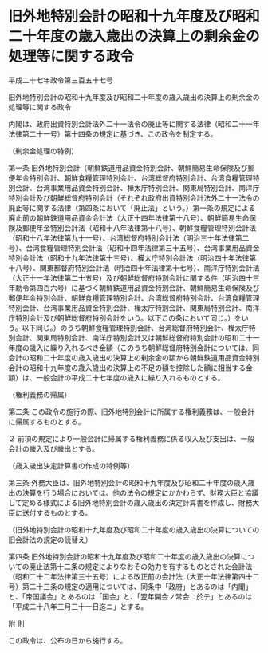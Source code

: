 # 旧外地特別会計の昭和十九年度及び昭和二十年度の歳入歳出の決算上の剰余金の処理等に関する政令

平成二十七年政令第三百五十七号

旧外地特別会計の昭和十九年度及び昭和二十年度の歳入歳出の決算上の剰余金の処理等に関する政令

内閣は、政府出資特別会計法外二十一法令の廃止等に関する法律（昭和二十一年法律第二十一号）第十四条の規定に基づき、この政令を制定する。

（剰余金処理の特例）

第一条 旧外地特別会計（朝鮮鉄道用品資金特別会計、朝鮮簡易生命保険及び郵便年金特別会計、朝鮮食糧管理特別会計、台湾総督府特別会計、台湾食糧管理特別会計、台湾事業用品資金特別会計、樺太庁特別会計、関東局特別会計、南洋庁特別会計及び朝鮮総督府特別会計（それぞれ政府出資特別会計法外二十一法令の廃止等に関する法律（第四条において「廃止法」という。）第一条の規定による廃止前の朝鮮鉄道用品資金会計法（大正十四年法律第十八号）、朝鮮簡易生命保険及郵便年金特別会計法（昭和十八年法律第十八号）、朝鮮食糧管理特別会計法（昭和十八年法律第九十一号）、台湾総督府特別会計法（明治三十年法律第二号）、台湾食糧管理特別会計法（昭和十四年法律第三十五号）、台湾事業用品資金特別会計法（昭和十九年法律第十三号）、樺太庁特別会計法（明治四十年法律第十八号）、関東都督府特別会計法（明治四十年法律第十七号）、南洋庁特別会計法（大正十一年法律第二十五号）及び朝鮮総督府特別会計に関する件（明治四十三年勅令第四百六号）に基づく朝鮮鉄道用品資金特別会計、朝鮮簡易生命保険及び郵便年金特別会計、朝鮮食糧管理特別会計、台湾総督府特別会計、台湾食糧管理特別会計、台湾事業用品資金特別会計、樺太庁特別会計、関東局特別会計、南洋庁特別会計及び朝鮮総督府特別会計をいう。以下この条において同じ。）をいう。以下同じ。）のうち朝鮮食糧管理特別会計、台湾総督府特別会計、樺太庁特別会計、関東局特別会計、南洋庁特別会計又は朝鮮総督府特別会計の昭和二十一年度の歳入に繰り入れるべき金額（このうち朝鮮総督府特別会計については、同会計の昭和二十年度の歳入歳出の決算上の剰余金の額から朝鮮鉄道用品資金特別会計の昭和十九年度の歳入歳出の決算上の不足の額を控除した額に相当する金額）は、一般会計の平成二十七年度の歳入に繰り入れるものとする。

（権利義務の帰属）

第二条 この政令の施行の際、旧外地特別会計に所属する権利義務は、一般会計に帰属するものとする。

２ 前項の規定により一般会計に帰属する権利義務に係る収入及び支出は、一般会計の歳入及び歳出とする。

（歳入歳出決定計算書の作成の特例等）

第三条 外務大臣は、旧外地特別会計の昭和十九年度及び昭和二十年度の歳入歳出の決算を行う場合においては、他の法令の規定にかかわらず、財務大臣と協議して定める様式による旧外地特別会計の歳入歳出の決定計算書を作成し、財務大臣に送付するものとする。

（旧外地特別会計の昭和十九年度及び昭和二十年度の歳入歳出の決算についての旧会計法の規定の読替え）

第四条 旧外地特別会計の昭和十九年度及び昭和二十年度の歳入歳出の決算についての廃止法第十二条の規定によりなおその効力を有するものとされた会計法（昭和二十二年法律第三十五号）による改正前の会計法（大正十年法律第四十二号）第二十三条の規定の適用については、同条中「政府」とあるのは「内閣」と、「帝国議会」とあるのは「国会」と、「翌年開会ノ常会ニ於テ」とあるのは「平成二十八年三月三十一日迄ニ」とする。

附 則

この政令は、公布の日から施行する。
